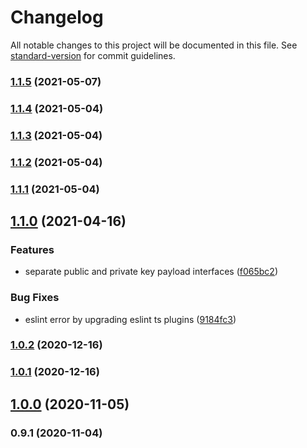 # Changelog

All notable changes to this project will be documented in this file. See [standard-version](https://github.com/conventional-changelog/standard-version) for commit guidelines.

### [1.1.5](https://github.com/jeanlescure/session-sso/compare/v1.1.4...v1.1.5) (2021-05-07)

### [1.1.4](https://github.com/jeanlescure/session-sso/compare/v1.1.3...v1.1.4) (2021-05-04)

### [1.1.3](https://github.com/jeanlescure/session-sso/compare/v1.1.2...v1.1.3) (2021-05-04)

### [1.1.2](https://github.com/jeanlescure/session-sso/compare/v1.1.1...v1.1.2) (2021-05-04)

### [1.1.1](https://github.com/jeanlescure/session-sso/compare/v1.1.0...v1.1.1) (2021-05-04)

## [1.1.0](https://github.com/jeanlescure/session-sso/compare/v1.0.2...v1.1.0) (2021-04-16)


### Features

* separate public and private key payload interfaces ([f065bc2](https://github.com/jeanlescure/session-sso/commit/f065bc2542c96394bb7b18010461e0639499495c))


### Bug Fixes

* eslint error by upgrading eslint ts plugins ([9184fc3](https://github.com/jeanlescure/session-sso/commit/9184fc3a4d2ba550237f1944d649ac41409e4db9))

### [1.0.2](https://github.com/jeanlescure/session-sso/compare/v1.0.1...v1.0.2) (2020-12-16)

### [1.0.1](https://github.com/jeanlescure/session-sso/compare/v1.0.0...v1.0.1) (2020-12-16)

## [1.0.0](https://github.com/jeanlescure/session-sso/compare/v0.9.1...v1.0.0) (2020-11-05)

### 0.9.1 (2020-11-04)
